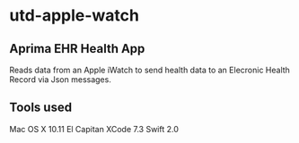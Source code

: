 # utd-apple-watch

## Aprima EHR Health App
Reads data from an Apple iWatch to send health data to an Elecronic Health Record via Json messages.

## Tools used
Mac OS X 10.11 El Capitan
XCode 7.3
Swift 2.0
